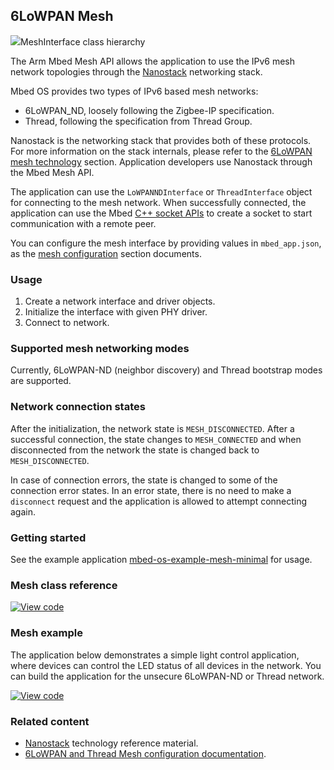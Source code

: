 <h2 id="mesh-api">6LoWPAN Mesh</h2>

<span class="images">![](https://os-doc-builder.test.mbed.com/docs/development/mbed-os-api-doxy/class_mesh_interface.png)<span>MeshInterface class hierarchy</span></span>

The Arm Mbed Mesh API allows the application to use the IPv6 mesh network topologies through the [Nanostack](/docs/development/reference/mesh-tech.html#nanostack) networking stack.

Mbed OS provides two types of IPv6 based mesh networks:

- 6LoWPAN_ND, loosely following the Zigbee-IP specification.
- Thread, following the specification from Thread Group.

Nanostack is the networking stack that provides both of these protocols. For more information on the stack internals, please refer to the [6LoWPAN mesh technology](/docs/development/reference/mesh-tech.html) section. Application developers use Nanostack through the Mbed Mesh API.

The application can use the `LoWPANNDInterface` or `ThreadInterface` object for connecting to the mesh network. When successfully connected, the application can use the Mbed [C++ socket APIs](network-socket.html) to create a socket to start communication with a remote peer.

You can configure the mesh interface by providing values in `mbed_app.json`, as the [mesh configuration](/docs/development/reference/configuration-mesh.html) section documents.

### Usage

1. Create a network interface and driver objects.
1. Initialize the interface with given PHY driver.
1. Connect to network.

### Supported mesh networking modes

Currently, 6LoWPAN-ND (neighbor discovery) and Thread bootstrap modes are supported.

### Network connection states

After the initialization, the network state is `MESH_DISCONNECTED`. After a successful connection, the state changes to `MESH_CONNECTED` and when disconnected from the network the state is changed back to `MESH_DISCONNECTED`.

In case of connection errors, the state is changed to some of the connection error states. In an error state, there is no need to make a `disconnect` request and the application is allowed to attempt connecting again.

### Getting started

See the example application [mbed-os-example-mesh-minimal](https://github.com/ARMmbed/mbed-os-example-mesh-minimal) for usage.

### Mesh class reference

[![View code](https://www.mbed.com/embed/?type=library)](http://os-doc-builder.test.mbed.com/docs/development/mbed-os-api-doxy/class_mesh_interface.html)

### Mesh example

The application below demonstrates a simple light control application, where devices can control the LED status of all devices in the network. You can build the application for the unsecure 6LoWPAN-ND or Thread network.

[![View code](https://www.mbed.com/embed/?url=https://github.com/ARMmbed/mbed-os-example-mesh-minimal/)](https://github.com/ARMmbed/mbed-os-example-mesh-minimal/blob/master/main.cpp)

### Related content

- [Nanostack](/docs/development/reference/mesh-tech.html#nanostack) technology reference material.
- [6LoWPAN and Thread Mesh configuration documentation](https://os.mbed.com/docs/development/reference/configuration-mesh.html).
